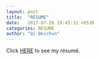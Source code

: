 ```yaml
---
layout: post
title:  "RESUME"
date:   2017-07-26 19:45:31 +0530
categories: RESUME
author: "Qi Beichun"
---
```


Click [HERE][here] to see my résumé.

[here]: http://qibeichun.github.io/RESUME
